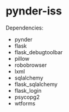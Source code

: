 # pynder-iss

Dependencies:
- pynder
- flask
- flask_debugtoolbar
- pillow
- robobrowser
- lxml
- sqlalchemy
- flask_sqlalchemy
- flask_login
- psycopg2
- wtforms
